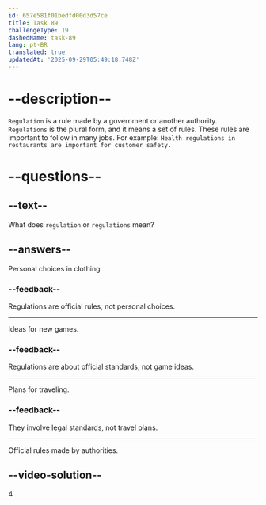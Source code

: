 ```yaml
---
id: 657e581f01bedfd00d3d57ce
title: Task 89
challengeType: 19
dashedName: task-89
lang: pt-BR
translated: true
updatedAt: '2025-09-29T05:49:18.748Z'
---
```


# --description--

`Regulation` is a rule made by a government or another authority. `Regulations` is the plural form, and it means a set of rules. These rules are important to follow in many jobs. For example: `Health regulations in restaurants are important for customer safety.`

# --questions--

## --text--

What does `regulation` or `regulations` mean?

## --answers--

Personal choices in clothing.

### --feedback--

Regulations are official rules, not personal choices.

---

Ideas for new games.

### --feedback--

Regulations are about official standards, not game ideas.

---

Plans for traveling.

### --feedback--

They involve legal standards, not travel plans.

---

Official rules made by authorities.

## --video-solution--

4
